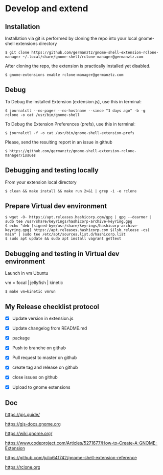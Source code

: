 # Develop and extend
## Installation

Installation via git is performed by cloning the repo into your local gnome-shell extensions directory

    $ git clone https://github.com/germanztz/gnome-shell-extension-rclone-manager ~/.local/share/gnome-shell/rclone-manager@germanztz.com   

After cloning the repo, the extension is practically installed yet disabled. 

    $ gnome-extensions enable rclone-manager@germanztz.com

## Debug

To Debug the installed Extension (extension.js), use this in terminal:

    $ journalctl --no-pager --no-hostname --since "1 days ago" -b -g rclone -o cat /usr/bin/gnome-shell

To Debug the Extension Preferences (prefs), use this in terminal:

    $ journalctl -f -o cat /usr/bin/gnome-shell-extension-prefs

Please, send the resulting report in an issue in github

    $ https://github.com/germanztz/gnome-shell-extension-rclone-manager/issues

## Debugging and testing locally

From your extension local directory

    $ clean && make install && make run 2>&1 | grep -i -e rclone

## Prepare Virtual dev environment

    $ wget -O- https://apt.releases.hashicorp.com/gpg | gpg --dearmor | sudo tee /usr/share/keyrings/hashicorp-archive-keyring.gpg
    $ echo "deb [signed-by=/usr/share/keyrings/hashicorp-archive-keyring.gpg] https://apt.releases.hashicorp.com $(lsb_release -cs) main" | sudo tee /etc/apt/sources.list.d/hashicorp.list
    $ sudo apt update && sudo apt install vagrant gettext

## Debugging and testing in Virtual dev environment

Launch in vm Ubuntu

vm = focal | jellyfish | kinetic
    
    $ make vm=kinetic vmrun

## My Release checklist protocol

- [x] Update version in extension.js 
- [x] Update changelog from README.md
- [x] package
- [x] Push to branche on github
- [x] Pull request to master on github
- [x] create tag and release on github
- [x] close issues on github
- [x] Upload to gnome extensions


## Doc

https://gjs.guide/

https://gjs-docs.gnome.org

https://wiki.gnome.org/

https://www.codeproject.com/Articles/5271677/How-to-Create-A-GNOME-Extension

https://github.com/julio641742/gnome-shell-extension-reference

https://rclone.org

